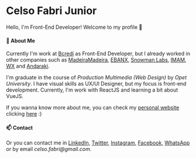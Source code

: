 # Celso Fabri Junior

Hello, I'm Front-End Developer! Welcome to my profile :space_invader:

#### :fox_face: About Me
Currently I'm work at [Bcredi](https://www.bcredi.com.br/) as Front-End Developer, but I already worked in other companies such as [MadeiraMadeira](https://www.madeiramadeira.com.br/), [EBANX](https://ebanx.com/br), [Snowman Labs](https://snowmanlabs.com.br), [IMAM](https://imam.ag), [WX](https://agenciawx.com.br) and [Andaraki](https://andaraki.com.br). 

I'm graduate in the course of _Production Multimedia (Web Design)_ by _Opet University_. I have visual skills as UX/UI Designer, but my focus is front-end development. Currently, I'm work with ReactJS and learning a bit about VueJS.

If you wanna know more about me, you can check my [personal website](https://celsofabri.github.io) clicking [here](https://celsofabri.github.io) :)

#### :mailbox: Contact

Or you can contact me in [LinkedIn](https://www.linkedin.com/in/celsofabri/), [Twitter](https://twitter.com/celsofabri), [Instagram](https://instagram.com/celso.cwb), [Facebook](https://facebook.com/celsofabrijr), [WhatsApp](https://api.whatsapp.com/send?phone=5541991222951) or by email _celso.fabri@gmail.com_.
